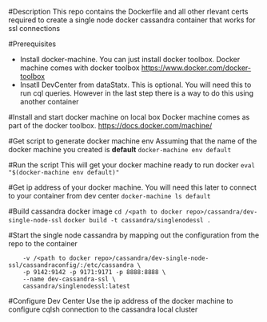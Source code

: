 #Description
This repo contains the Dockerfile and all other rlevant certs required to create a single node
docker cassandra container that works for ssl connections

#Prerequisites
* Install docker-machine. You can just install docker toolbox.  Docker machine comes with docker toolbox https://www.docker.com/docker-toolbox
* Insatll DevCenter from dataStatx. This is optional. You will need this to run cql queries. However  in the last step there is a way to do this using another container

#Install and start docker machine on local box
Docker machine comes as part of the docker toolbox. https://docs.docker.com/machine/


#Get script to generate docker machine env
Assuming that the name of the docker machine you created is **default**
`docker-machine env default`

#Run the script 
This will get your docker machine ready to run docker
`eval "$(docker-machine env default)"`

#Get ip address of your docker machine. You will need this later to connect to your container from dev center
`docker-machine ls default`

#Build cassandra docker image
`cd /<path to docker repo>/cassandra/dev-single-node-ssl`
`docker build -t cassandra/singlenodessl .`


#Start the single node cassandra by mapping out the configuration from the repo to the container
```docker run -d \
    -v /<path to docker repo>/cassandra/dev-single-node-ssl/cassandraconfig/:/etc/cassandra \
    -p 9142:9142 -p 9171:9171 -p 8888:8888 \
    --name dev-cassandra-ssl \
    cassandra/singlenodessl:latest
```

#Configure Dev Center
Use the ip address of the docker machine to configure cqlsh connection to the cassandra local cluster



